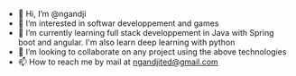 - 👋 Hi, I’m @ngandji
- 👀 I’m interested in softwar developpement and games
- 🌱 I’m currently learning full stack developpement in Java with Spring boot and angular. I'm also learn deep learning with python
- 💞️ I’m looking to collaborate on any project using the above technologies
- 📫 How to reach me by mail at ngandjited@gmail.com

<!---
ngandji/ngandji is a ✨ special ✨ repository because its `README.md` (this file) appears on your GitHub profile.
You can click the Preview link to take a look at your changes.
--->
